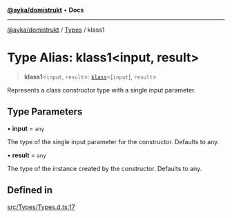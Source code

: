 [**@ayka/domistrukt**](../../../README.md) • **Docs**

***

[@ayka/domistrukt](../../../globals.md) / [Types](../README.md) / klass1

# Type Alias: klass1\<input, result\>

> **klass1**\<`input`, `result`\>: [`klass`](klass.md)\<[`input`], `result`\>

Represents a class constructor type with a single input parameter.

## Type Parameters

• **input** = `any`

The type of the single input parameter for the constructor. Defaults to any.

• **result** = `any`

The type of the instance created by the constructor. Defaults to any.

## Defined in

[src/Types/Types.d.ts:17](https://github.com/AndreyMork/domistrukt/blob/e424882f37eb3cff2d317c2f62ddcbe7f7556be1/src/Types/Types.d.ts#L17)
